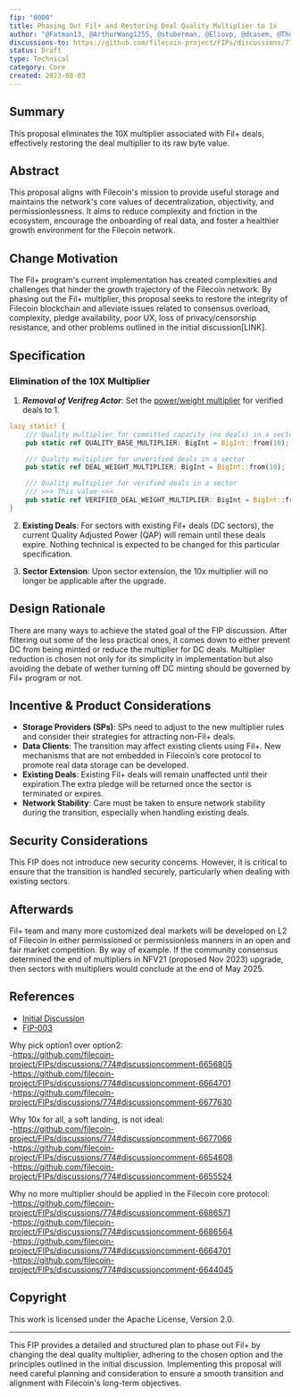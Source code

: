 ```yaml
---
fip: "0000"
title: Phasing Out Fil+ and Restoring Deal Quality Multiplier to 1x
author: "@Fatman13, @ArthurWang1255, @stuberman, @Eliovp, @dcasem, @The-Wayvy"
discussions-to: https://github.com/filecoin-project/FIPs/discussions/774
status: Draft
type: Technical
category: Core
created: 2023-08-03
---
```


## Summary

This proposal eliminates the 10X multiplier associated with Fil+ deals, effectively restoring the deal multiplier to its raw byte value.

## Abstract

This proposal aligns with Filecoin's mission to provide useful storage and maintains the network's core values of decentralization, objectivity, and permissionlessness. It aims to reduce complexity and friction in the ecosystem, encourage the onboarding of real data, and foster a healthier growth environment for the Filecoin network.

## Change Motivation

The Fil+ program's current implementation has created complexities and challenges that hinder the growth trajectory of the Filecoin network. By phasing out the Fil+ multiplier, this proposal seeks to restore the integrity of Filecoin blockchain and alleviate issues related to consensus overload, complexity, pledge availability, poor UX, loss of privacy/censorship resistance, and other problems outlined in the initial discussion[LINK].

## Specification

### Elimination of the 10X Multiplier

1. ***Removal of Verifreg Actor***: Set the [power/weight multiplier](https://github.com/filecoin-project/builtin-actors/blob/fe72aa8e14bc566d661d47625dcdbdd960bf4525/actors/miner/src/policy.rs#L33) for verified deals to 1.

```rust
lazy_static! {
    /// Quality multiplier for committed capacity (no deals) in a sector
    pub static ref QUALITY_BASE_MULTIPLIER: BigInt = BigInt::from(10);

    /// Quality multiplier for unverified deals in a sector
    pub static ref DEAL_WEIGHT_MULTIPLIER: BigInt = BigInt::from(10);

    /// Quality multiplier for verified deals in a sector
    /// >>> This value <<<
    pub static ref VERIFIED_DEAL_WEIGHT_MULTIPLIER: BigInt = BigInt::from(100);
}
```

2. **Existing Deals**: For sectors with existing Fil+ deals (DC sectors), the current Quality Adjusted Power (QAP) will remain until these deals expire. Nothing technical is expected to be changed for this particular specification.

3. **Sector Extension**: Upon sector extension, the 10x multiplier will no longer be applicable after the upgrade.

## Design Rationale

There are many ways to achieve the stated goal of the FIP discussion. After filtering out some of the less practical ones, it comes down to either prevent DC from being minted or reduce the multiplier for DC deals. Multiplier reduction is chosen not only for its simplicity in implementation but also avoiding the debate of wether turning off DC minting should be governed by Fil+ program or not.

## Incentive & Product Considerations

- **Storage Providers (SPs)**: SPs need to adjust to the new multiplier rules and consider their strategies for attracting non-Fil+ deals.
- **Data Clients**: The transition may affect existing clients using Fil+. New mechanisms that are not embedded in Filecoin’s core protocol to promote real data storage can be developed.
- **Existing Deals**: Existing Fil+ deals will remain unaffected until their expiration.The extra pledge will be returned once the sector is terminated or expires. 
- **Network Stability**: Care must be taken to ensure network stability during the transition, especially when handling existing deals.

## Security Considerations

This FIP does not introduce new security concerns. However, it is critical to ensure that the transition is handled securely, particularly when dealing with existing sectors.

## Afterwards
Fil+ team and many more customized deal markets will be developed on L2 of Filecoin in either permissioned or permissionless manners in an open and fair market competition. 
By way of example. If the community consensus determined the end of multipliers in NFV21 (proposed Nov 2023) upgrade,  then sectors with multipliers would conclude at the end of May 2025.



## References

* [Initial Discussion](https://github.com/filecoin-project/FIPs/discussions/774)
* [FIP-003](link_to_FIP-003)

Why pick option1 over option2:<br> 
-https://github.com/filecoin-project/FIPs/discussions/774#discussioncomment-6656805<br>
-https://github.com/filecoin-project/FIPs/discussions/774#discussioncomment-6664701<br>
-https://github.com/filecoin-project/FIPs/discussions/774#discussioncomment-6677630<br>

Why 10x for all, a soft landing, is not ideal: <br>
-https://github.com/filecoin-project/FIPs/discussions/774#discussioncomment-6677066<br>
-https://github.com/filecoin-project/FIPs/discussions/774#discussioncomment-6654608<br>
-https://github.com/filecoin-project/FIPs/discussions/774#discussioncomment-6655524<br>

Why no more multiplier should be applied in the Filecoin core protocol: <br> 
-https://github.com/filecoin-project/FIPs/discussions/774#discussioncomment-6686571 <br>
-https://github.com/filecoin-project/FIPs/discussions/774#discussioncomment-6686564 <br>
-https://github.com/filecoin-project/FIPs/discussions/774#discussioncomment-6664701 <br>
-https://github.com/filecoin-project/FIPs/discussions/774#discussioncomment-6644045 <br>


## Copyright

This work is licensed under the Apache License, Version 2.0.

---

This FIP provides a detailed and structured plan to phase out Fil+ by changing the deal quality multiplier, adhering to the chosen option and the principles outlined in the initial discussion. Implementing this proposal will need careful planning and consideration to ensure a smooth transition and alignment with Filecoin's long-term objectives.
